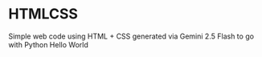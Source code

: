 # HTMLCSS  

Simple web code using HTML + CSS generated via Gemini 2.5 Flash to go with Python Hello World

